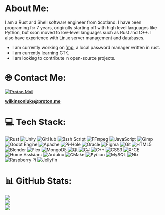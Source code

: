 # About Me:
I am a Rust and Shell software engineer from Scotland. I have been programing for 7 years, originally starting off with high level languages like Python, but soon moved to low-level languages such as Rust and C++. I also have experience with Linux server management and databases.
- I am currently working on [fmp](https://github.com/TT1882/Forgot-My-Password), a local password manager written in rust.  
- I am currently learning GTK.
- I am looking to contribute in open-source projects.


# 🌐 Contact Me:
[![Proton Mail](https://img.shields.io/badge/Proton%20Mail-6D4AFF?style=for-the-badge&logo=protonmail&logoColor=fff)](mailto:wilkinsonluke@proton.me)

**wilkinsonluke@proton.me**

# 💻 Tech Stack:
![Rust](https://img.shields.io/badge/rust-%23000000.svg?style=for-the-badge&logo=rust&logoColor=white) ![Unity](https://img.shields.io/badge/unity-%23000000.svg?style=for-the-badge&logo=unity&logoColor=white) ![GitHub](https://img.shields.io/badge/github-%23121011.svg?style=for-the-badge&logo=github&logoColor=white) ![Bash Script](https://img.shields.io/badge/bash_script-%23121011.svg?style=for-the-badge&logo=gnu-bash&logoColor=white) ![FFmpeg](https://shields.io/badge/FFmpeg-%23171717.svg?logo=ffmpeg&style=for-the-badge&labelColor=171717&logoColor=5cb85c) ![JavaScript](https://img.shields.io/badge/javascript-%23323330.svg?style=for-the-badge&logo=javascript&logoColor=%23F7DF1E) ![Gimp](https://img.shields.io/badge/Gimp-657D8B?style=for-the-badge&logo=gimp&logoColor=FFFFFF) ![Godot Engine](https://img.shields.io/badge/GODOT-%23FFFFFF.svg?style=for-the-badge&logo=godot-engine) ![Apache](https://img.shields.io/badge/apache-%23D42029.svg?style=for-the-badge&logo=apache&logoColor=white) ![Pi-Hole](https://img.shields.io/badge/pihole-%2396060C.svg?style=for-the-badge&logo=pi-hole&logoColor=white) ![Oracle](https://img.shields.io/badge/Oracle-F80000?style=for-the-badge&logo=oracle&logoColor=white) ![Figma](https://img.shields.io/badge/figma-%23F24E1E.svg?style=for-the-badge&logo=figma&logoColor=white) ![Git](https://img.shields.io/badge/git-%23F05033.svg?style=for-the-badge&logo=git&logoColor=white) ![HTML5](https://img.shields.io/badge/html5-%23E34F26.svg?style=for-the-badge&logo=html5&logoColor=white) ![Blender](https://img.shields.io/badge/blender-%23F5792A.svg?style=for-the-badge&logo=blender&logoColor=white) ![Plex](https://img.shields.io/badge/plex-%23E5A00D.svg?style=for-the-badge&logo=plex&logoColor=white) ![MongoDB](https://img.shields.io/badge/MongoDB-%234ea94b.svg?style=for-the-badge&logo=mongodb&logoColor=white) ![Qt](https://img.shields.io/badge/Qt-%23217346.svg?style=for-the-badge&logo=Qt&logoColor=white) ![C#](https://img.shields.io/badge/c%23-%23239120.svg?style=for-the-badge&logo=csharp&logoColor=white) ![C++](https://img.shields.io/badge/c++-%2300599C.svg?style=for-the-badge&logo=c%2B%2B&logoColor=white) ![CSS3](https://img.shields.io/badge/css3-%231572B6.svg?style=for-the-badge&logo=css3&logoColor=white) ![XFCE](https://img.shields.io/badge/XFCE-%232284F2.svg?style=for-the-badge&logo=xfce&logoColor=white) ![Home Assistant](https://img.shields.io/badge/home%20assistant-%2341BDF5.svg?style=for-the-badge&logo=home-assistant&logoColor=white) ![Arduino](https://img.shields.io/badge/-Arduino-00979D?style=for-the-badge&logo=Arduino&logoColor=white) ![CMake](https://img.shields.io/badge/CMake-%23008FBA.svg?style=for-the-badge&logo=cmake&logoColor=white) ![Python](https://img.shields.io/badge/python-3670A0?style=for-the-badge&logo=python&logoColor=ffdd54)  ![MySQL](https://img.shields.io/badge/mysql-4479A1.svg?style=for-the-badge&logo=mysql&logoColor=white) ![Nix](https://img.shields.io/badge/NIX-5277C3.svg?style=for-the-badge&logo=NixOS&logoColor=white) ![Raspberry Pi](https://img.shields.io/badge/-Raspberry_Pi-C51A4A?style=for-the-badge&logo=Raspberry-Pi) ![Jellyfin](https://img.shields.io/badge/jellyfin-%23000B25.svg?style=for-the-badge&logo=Jellyfin&logoColor=00A4DC)  
# 📊 GitHub Stats:
![](https://github-readme-stats.vercel.app/api?username=lwilk0&theme=catppuccin_mocha&hide_border=false&include_all_commits=false&count_private=false)<br/>
![](https://github-readme-streak-stats.herokuapp.com/?user=lwilk0&theme=catppuccin_mocha&hide_border=false)<br/>
![](https://github-readme-stats.vercel.app/api/top-langs/?username=lwilk0&theme=catppuccin_mocha&hide_border=false&include_all_commits=false&count_private=false&layout=compact)

